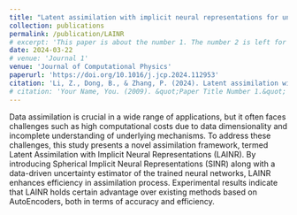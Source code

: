 ```yaml
---
title: "Latent assimilation with implicit neural representations for unknown dynamics"
collection: publications
permalink: /publication/LAINR
# excerpt: 'This paper is about the number 1. The number 2 is left for future work.'
date: 2024-03-22
# venue: 'Journal 1'
venue: 'Journal of Computational Physics'
paperurl: 'https://doi.org/10.1016/j.jcp.2024.112953'
citation: 'Li, Z., Dong, B., & Zhang, P. (2024). Latent assimilation with implicit neural representations for unknown dynamics. <i>Journal of Computational Physics</i>, page 112953.'
# citation: 'Your Name, You. (2009). &quot;Paper Title Number 1.&quot; <i>Journal 1</i>. 1(1).'
---
```


Data assimilation is crucial in a wide range of applications, but it often faces challenges such as high computational costs due to data dimensionality and incomplete understanding of underlying mechanisms. To address these challenges, this study presents a novel assimilation framework, termed Latent Assimilation with Implicit Neural Representations (LAINR). By introducing Spherical Implicit Neural Representations (SINR) along with a data-driven uncertainty estimator of the trained neural networks, LAINR enhances efficiency in assimilation process. Experimental results indicate that LAINR holds certain advantage over existing methods based on AutoEncoders, both in terms of accuracy and efficiency.

<!-- Recommended citation: Your Name, You. (2009). "Paper Title Number 1." <i>Journal 1</i>. 1(1). -->